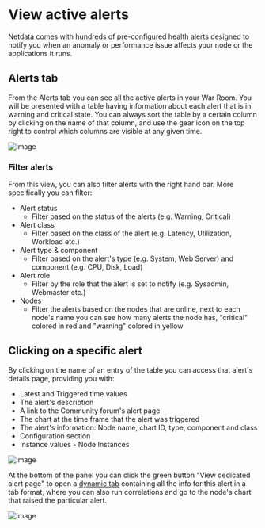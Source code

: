 # View active alerts

Netdata comes with hundreds of pre-configured health alerts designed to notify you when an anomaly or performance issue affects your node or the applications it runs.

## Alerts tab

From the Alerts tab you can see all the active alerts in your War Room. You will be presented with a table having information about each alert that is in warning and critical state.
You can always sort the table by a certain column by clicking on the name of that column, and use the gear icon on the top right to control which columns are visible at any given time.

![image](https://user-images.githubusercontent.com/70198089/226340574-7e138dc7-5eab-4c47-a4a9-5f2640e38643.png)

### Filter alerts

From this view, you can also filter alerts with the right hand bar. More specifically you can filter:

- Alert status
  - Filter based on the status of the alerts (e.g. Warning, Critical)
- Alert class
  - Filter based on the class of the alert (e.g. Latency, Utilization, Workload etc.)
- Alert type & component
  - Filter based on the alert's type (e.g. System, Web Server) and component (e.g. CPU, Disk, Load)
- Alert role
  - Filter by the role that the alert is set to notify (e.g. Sysadmin, Webmaster etc.)
- Nodes
  - Filter the alerts based on the nodes that are online, next to each node's name you can see how many alerts the node has, "critical" colored in red and "warning" colored in yellow

## Clicking on a specific alert

By clicking on the name of an entry of the table you can access that alert's details page, providing you with:

- Latest and Triggered time values
- The alert's description
- A link to the Community forum's alert page
- The chart at the time frame that the alert was triggered
- The alert's information: Node name, chart ID, type, component and class
- Configuration section
- Instance values - Node Instances

![image](https://user-images.githubusercontent.com/70198089/226339928-bae60140-0293-42cf-9713-ac4901708aba.png)

At the bottom of the panel you can click the green button "View dedicated alert page" to open a [dynamic tab](https://github.com/netdata/netdata/blob/master/docs/quickstart/infrastructure.md#dynamic-tabs) containing all the info for this alert in a tab format, where you can also run correlations and go to the node's chart that raised the particular alert.

![image](https://user-images.githubusercontent.com/70198089/226339794-61896c35-0b93-4ac9-92aa-07116fe63784.png)

<!-- 
## Local Netdata Agent dashboard

Find the alarms icon ![Alarms
icon](https://raw.githubusercontent.com/netdata/netdata-ui/98e31799c1ec0983f433537ff16d2ac2b0d994aa/src/components/icon/assets/alarm.svg)
in the top navigation to bring up a modal that shows currently raised alarms, all running alarms, and the alarms log.
Here is an example of a raised `system.cpu` alarm, followed by the full list and alarm log:

![Animated GIF of looking at raised alarms and the alarm
log](https://user-images.githubusercontent.com/1153921/80842482-8c289500-8bb6-11ea-9791-600cfdbe82ce.gif)

And a static screenshot of the raised CPU alarm: 

![Screenshot of a raised system CPU
alarm](https://user-images.githubusercontent.com/1153921/80842330-2dfbb200-8bb6-11ea-8147-3cd366eb0f37.png)

The alarm itself is named **system - cpu**, and its context is `system.cpu`. Beneath that is an auto-updating badge that
shows the latest value of the chart that triggered the alarm.

With the three icons beneath that and the **role** designation, you can:

1.  Scroll to the chart associated with this raised alarm.
2.  Copy a link to the badge to your clipboard.
3.  Copy the code to embed the badge onto another web page using an `<embed>` element.

The table on the right-hand side displays information about the health entity that triggered the alarm, which you can
use as a reference to [configure alarms](https://github.com/netdata/netdata/blob/master/health/REFERENCE.md).
 -->

